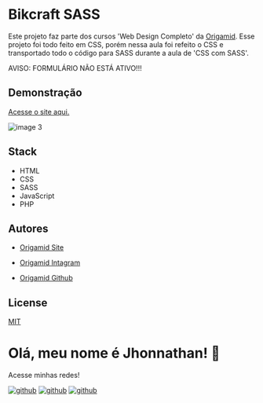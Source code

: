 # Bikcraft SASS

Este projeto faz parte dos cursos 'Web Design Completo' da [Origamid](https://www.origamid.com).
Esse projeto foi todo feito em CSS, porém nessa aula foi refeito o CSS e transportado todo o código para SASS durante a aula de 'CSS com SASS'.

AVISO: FORMULÁRIO NÃO ESTÁ ATIVO!!!


## Demonstração
[Acesse o site aqui.](https://bikcraftsassorigamid.vercel.app/)

![image 3](https://user-images.githubusercontent.com/82620787/205206517-f1800ea6-4acc-4667-acd9-66b84ba6f62a.png)

## Stack

- HTML
- CSS
- SASS
- JavaScript
- PHP

## Autores

- [Origamid Site](https://www.origamid.com)

- [Origamid Intagram](https://www.instagram.com/origamid.cursos/)

- [Origamid Github](https://github.com/origamid)

## License

[MIT](https://choosealicense.com/licenses/mit/)

# Olá, meu nome é Jhonnathan! 👋

<p>Acesse minhas redes!</p>

[![github](https://img.shields.io/badge/-github-%23333?style=for-the-badge&logo=github&logoColor=white)](https://github.com/jhonnathandc)
[![github](https://img.shields.io/badge/-LinkedIn-%230077B5?style=for-the-badge&logo=linkedin&logoColor=white)]("https://www.linkedin.com/in/jhonnathan-cora-6427661b0/)
[![github](https://img.shields.io/badge/-instagram-%23E4405F?style=for-the-badge&logo=instagram&logoColor=white)](https://www.instagram.com/jhonnathandc/)
